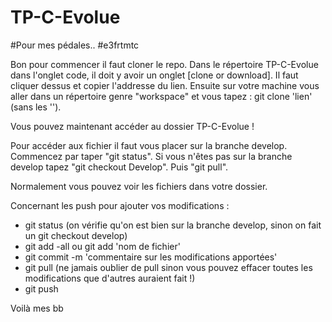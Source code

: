 # TP-C-Evolue

#Pour mes pédales.. 
#e3frtmtc


Bon pour commencer il faut cloner le repo. Dans le répertoire TP-C-Evolue dans l'onglet code, 
il doit y avoir un onglet [clone or download]. Il faut cliquer dessus et copier l'addresse du lien.
Ensuite sur votre machine vous aller dans un répertoire genre "workspace" et vous tapez : git clone 'lien' (sans les '').

Vous pouvez maintenant accéder au dossier TP-C-Evolue ! 

Pour accéder aux fichier il faut vous placer sur la branche develop. 
Commencez par taper "git status". Si vous n'êtes pas sur la branche develop tapez "git checkout Develop".
Puis "git pull".


Normalement vous pouvez voir les fichiers dans votre dossier.


Concernant les push pour ajouter vos modifications : 

- git status (on vérifie qu'on est bien sur la branche develop, sinon on fait un git checkout develop)
- git add -all    ou    git add 'nom de fichier'
- git commit -m 'commentaire sur les modifications apportées'
- git pull (ne jamais oublier de pull sinon vous pouvez effacer toutes les modifications que d'autres auraient fait !)
- git push

Voilà mes bb 
